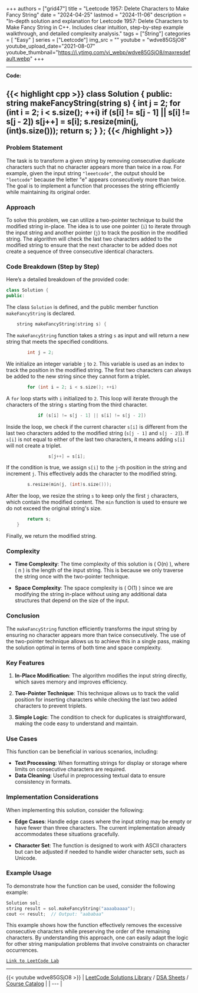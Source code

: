 
+++
authors = ["grid47"]
title = "Leetcode 1957: Delete Characters to Make Fancy String"
date = "2024-04-25"
lastmod = "2024-11-06"
description = "In-depth solution and explanation for Leetcode 1957: Delete Characters to Make Fancy String in C++. Includes clear intuition, step-by-step example walkthrough, and detailed complexity analysis."
tags = ["String"]
categories = [
    "Easy"
]
series = ["Leetcode"]
img_src = ""
youtube = "wdve85GSjO8"
youtube_upload_date="2021-08-07"
youtube_thumbnail="https://i.ytimg.com/vi_webp/wdve85GSjO8/maxresdefault.webp"
+++



---
**Code:**

{{< highlight cpp >}}
class Solution {
public:
    string makeFancyString(string s) {
        int j = 2;
        for (int i = 2; i < s.size(); ++i)
            if (s[i] != s[j - 1] || s[i] != s[j - 2])
                s[j++] = s[i];
        s.resize(min(j, (int)s.size()));
        return s;
    }
};
{{< /highlight >}}
---

### Problem Statement

The task is to transform a given string by removing consecutive duplicate characters such that no character appears more than twice in a row. For example, given the input string `"leeetcode"`, the output should be `"leetcode"` because the letter "e" appears consecutively more than twice. The goal is to implement a function that processes the string efficiently while maintaining its original order.

### Approach

To solve this problem, we can utilize a two-pointer technique to build the modified string in-place. The idea is to use one pointer (`i`) to iterate through the input string and another pointer (`j`) to track the position in the modified string. The algorithm will check the last two characters added to the modified string to ensure that the next character to be added does not create a sequence of three consecutive identical characters.

### Code Breakdown (Step by Step)

Here’s a detailed breakdown of the provided code:

```cpp
class Solution {
public:
```
The class `Solution` is defined, and the public member function `makeFancyString` is declared.

```cpp
    string makeFancyString(string s) {
```
The `makeFancyString` function takes a string `s` as input and will return a new string that meets the specified conditions.

```cpp
        int j = 2;
```
We initialize an integer variable `j` to `2`. This variable is used as an index to track the position in the modified string. The first two characters can always be added to the new string since they cannot form a triplet.

```cpp
        for (int i = 2; i < s.size(); ++i)
```
A `for` loop starts with `i` initialized to `2`. This loop will iterate through the characters of the string `s` starting from the third character.

```cpp
            if (s[i] != s[j - 1] || s[i] != s[j - 2])
```
Inside the loop, we check if the current character `s[i]` is different from the last two characters added to the modified string (`s[j - 1]` and `s[j - 2]`). If `s[i]` is not equal to either of the last two characters, it means adding `s[i]` will not create a triplet.

```cpp
                s[j++] = s[i];
```
If the condition is true, we assign `s[i]` to the `j`-th position in the string and increment `j`. This effectively adds the character to the modified string.

```cpp
        s.resize(min(j, (int)s.size()));
```
After the loop, we resize the string `s` to keep only the first `j` characters, which contain the modified content. The `min` function is used to ensure we do not exceed the original string's size.

```cpp
        return s;
    }
```
Finally, we return the modified string.

### Complexity

- **Time Complexity**: The time complexity of this solution is \( O(n) \), where \( n \) is the length of the input string. This is because we only traverse the string once with the two-pointer technique.

- **Space Complexity**: The space complexity is \( O(1) \) since we are modifying the string in-place without using any additional data structures that depend on the size of the input.

### Conclusion

The `makeFancyString` function efficiently transforms the input string by ensuring no character appears more than twice consecutively. The use of the two-pointer technique allows us to achieve this in a single pass, making the solution optimal in terms of both time and space complexity.

### Key Features

1. **In-Place Modification**: The algorithm modifies the input string directly, which saves memory and improves efficiency.
  
2. **Two-Pointer Technique**: This technique allows us to track the valid position for inserting characters while checking the last two added characters to prevent triplets.

3. **Simple Logic**: The condition to check for duplicates is straightforward, making the code easy to understand and maintain.

### Use Cases

This function can be beneficial in various scenarios, including:
- **Text Processing**: When formatting strings for display or storage where limits on consecutive characters are required.
- **Data Cleaning**: Useful in preprocessing textual data to ensure consistency in formats.

### Implementation Considerations

When implementing this solution, consider the following:

- **Edge Cases**: Handle edge cases where the input string may be empty or have fewer than three characters. The current implementation already accommodates these situations gracefully.

- **Character Set**: The function is designed to work with ASCII characters but can be adjusted if needed to handle wider character sets, such as Unicode.

### Example Usage

To demonstrate how the function can be used, consider the following example:

```cpp
Solution sol;
string result = sol.makeFancyString("aaaabaaaa");
cout << result;  // Output: "aababaa"
```

This example shows how the function effectively removes the excessive consecutive characters while preserving the order of the remaining characters. By understanding this approach, one can easily adapt the logic for other string manipulation problems that involve constraints on character occurrences.

[`Link to LeetCode Lab`](https://leetcode.com/problems/delete-characters-to-make-fancy-string/description/)

---
{{< youtube wdve85GSjO8 >}}
| [LeetCode Solutions Library](https://grid47.xyz/leetcode/) / [DSA Sheets](https://grid47.xyz/sheets/) / [Course Catalog](https://grid47.xyz/courses/) |
| --- |
